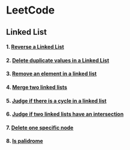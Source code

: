 # LeetCode

## Linked List

#### 1. [Reverse a Linked List](https://github.com/Vivian-Meng/LeetCode/blob/master/reverse_linkedl.py)

#### 2. [Delete duplicate values in a Linked List](https://github.com/Vivian-Meng/LeetCode/blob/master/deleteDuplicates.py)

#### 3. [Remove an element in a linked list](https://github.com/Vivian-Meng/LeetCode/blob/master/remove_elements.py)

#### 4. [Merge two linked lists](https://github.com/Vivian-Meng/LeetCode/blob/master/merge_linkedlist.py)

#### 5. [Judge if there is a cycle in a linked list](https://github.com/Vivian-Meng/LeetCode/blob/master/cycle.py)

#### 6. [Judge if two linked lists have an intersection](https://github.com/Vivian-Meng/LeetCode/blob/master/intersection_Linkedlist.py)

#### 7. [Delete one specific node](https://github.com/Vivian-Meng/LeetCode/blob/master/deleteNode.py)

#### 8. [Is palidrome](https://github.com/Vivian-Meng/LeetCode/blob/master/isPalidrome.py)
